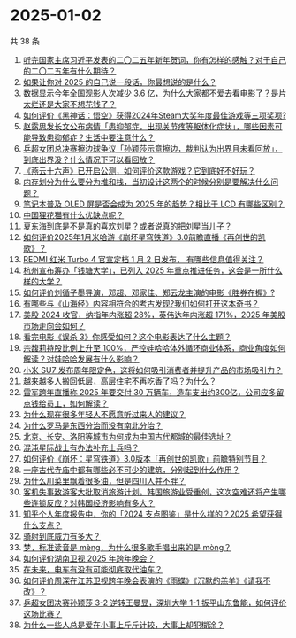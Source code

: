 # 2025-01-02

共 38 条

<!-- BEGIN -->
<!-- 最后更新时间 Thu Jan 02 2025 03:15:44 GMT+0800 (China Standard Time) -->

1. [听完国家主席习近平发表的二〇二五年新年贺词，你有怎样的感触？对于自己的二〇二五年有什么期待？](https://www.zhihu.com/question/8372968343)
1. [如果让你对 2025 的自己说一段话，你最想说的是什么？](https://www.zhihu.com/question/7118888279)
1. [数据显示今年全国观影人次减少 3.6 亿，为什么大家都不爱去看电影了？是片太烂还是大家不想花钱了？](https://www.zhihu.com/question/7851676737)
1. [如何评价《黑神话：悟空》获得2024年Steam大奖年度最佳游戏等三项奖项?](https://www.zhihu.com/question/8415042525)
1. [赵露思发长文公布病情「患抑郁症，出现关节疼等躯体化症状」，哪些因素可能导致患抑郁症？生活中要注意什么？](https://www.zhihu.com/question/8443772978)
1. [乒超女团总决赛擦边球争议「孙颖莎示意擦边，裁判认为出界且未看回放」，到底出界没？什么情况下可以看回放？](https://www.zhihu.com/question/8438252530)
1. [《燕云十六声》已开启公测，如何评价这款游戏？它到底好不好玩？](https://www.zhihu.com/question/8262218482)
1. [内存划分为什么要分为堆和栈，当初设计这两个的时候分别是要解决什么问题？](https://www.zhihu.com/question/447017261)
1. [笔记本普及 OLED 屏是否会成为 2025 年的趋势？相比于 LCD 有哪些区别？](https://www.zhihu.com/question/6777441407)
1. [中国狸花猫有什么优缺点呢？](https://www.zhihu.com/question/49379992)
1. [夏东海到底是不是真的喜欢刘星？或者说真的把刘星当儿子？](https://www.zhihu.com/question/306089407)
1. [如何评价2025年1月米哈游《崩坏星穹铁道》3.0前瞻直播《再创世的凯歌》？](https://www.zhihu.com/question/8279257854)
1. [REDMI 红米 Turbo 4 官宣定档 1 月 2 日发布， 有哪些信息值得关注？](https://www.zhihu.com/question/8251949863)
1. [杭州宣布筹办「钱塘大学」，已列入 2025 年重点推进任务，这会是一所什么样的大学？](https://www.zhihu.com/question/8277796965)
1. [如何评价刘循子墨导演，邓超、邓家佳、郑云龙主演的电影《胜券在握》?](https://www.zhihu.com/question/3479999978)
1. [有哪些与《山海经》内容相符合的考古发现?我们如何打开这本奇书？](https://www.zhihu.com/question/7749320044)
1. [美股 2024 收官，纳指年内涨超 28%，英伟达年内涨超 171%，2025 年美股市场走向会如何？](https://www.zhihu.com/question/8416995106)
1. [看完电影《误杀 3》你感受如何？这个电影表达了什么主题？](https://www.zhihu.com/question/8425496262)
1. [宗馥莉持股比例上升至 100%，严控娃哈哈体外循环商业体系，商业角度如何解读？对娃哈哈发展有什么影响？](https://www.zhihu.com/question/7987651571)
1. [小米 SU7 发布周年限定色，这将如何吸引消费者并提升产品的市场吸引力？](https://www.zhihu.com/question/8287105910)
1. [越来越多人搬回低层，高层住宅不再吃香了吗？为什么？](https://www.zhihu.com/question/596217403)
1. [雷军跨年直播称 2025 年要交付 30 万辆车，造车支出约300亿，公司应多留点钱给员工，如何解读？](https://www.zhihu.com/question/8416982206)
1. [为什么现在很多年轻人不愿意听过来人的建议？](https://www.zhihu.com/question/531866239)
1. [为什么罗马是东西分治而没有南北分治？](https://www.zhihu.com/question/541912639)
1. [北京、长安、洛阳等城市为何成为中国古代都城的最佳选址？](https://www.zhihu.com/question/7820040328)
1. [混沌星际战士有办法补充士兵吗？](https://www.zhihu.com/question/279758738)
1. [如何评价《崩坏：星穹铁道》3.0版本「再创世的凯歌」前瞻特别节目？](https://www.zhihu.com/question/8448954510)
1. [一座古代寺庙中都有哪些必不可少的建筑，分别起到什么作用？](https://www.zhihu.com/question/6026345399)
1. [为什么川菜里飘着很多油，但是四川人并不胖？](https://www.zhihu.com/question/56692782)
1. [客机失事致游客大批取消旅游计划，韩国旅游业受重创，这次空难还将产生哪些连锁反应？对韩国经济影响有多大？](https://www.zhihu.com/question/8251182483)
1. [知乎个人年度报告中，你的「2024 支点图鉴」是什么样的？2025 希望获得什么支点？](https://www.zhihu.com/question/7981842260)
1. [骑射到底威力有多大？](https://www.zhihu.com/question/318348789)
1. [梦，标准读音是 mèng，为什么很多歌手唱出来的是 mòng？](https://www.zhihu.com/question/513065666)
1. [如何评价湖南卫视 2025 年跨年晚会？](https://www.zhihu.com/question/8375061475)
1. [在未来，电车有没有可能彻底取代油车？](https://www.zhihu.com/question/4841070536)
1. [如何评价周深在江苏卫视跨年晚会表演的《雨蝶》《沉默的羔羊》《请我不改》？](https://www.zhihu.com/question/8380389566)
1. [乒超女团决赛孙颖莎 3-2 逆转王曼昱，深圳大学 1-1 扳平山东鲁能，如何评价这场比赛？](https://www.zhihu.com/question/8426015811)
1. [为什么一些人总是爱在小事上斤斤计较，大事上却犯糊涂？](https://www.zhihu.com/question/5721531259)

<!-- END -->

